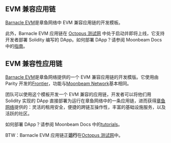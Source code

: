 ## EVM 兼容应用链

[Barnacle EVM](https://github.com/octopus-network/barnacle/tree/release-v0.9.13-evm)是章鱼网络中 EVM 兼容应用链的开发模板。



此外，Barnacle EVM 应用链在 [Octopus 测试网](https://testnet.oct.network/appchains) 中处于启动并即将上线，它支持开发者部署 Solidity 编写的 DApp。如何部署 DApp？请参阅 Moonbeam Docs 中的[指南](https://docs.moonbeam.network/builders/build/eth-api/)。

## EVM 兼容性应用链

[Barnacle EVM](https://github.com/octopus-network/barnacle/tree/release-v0.9.13-evm)是章鱼网络提供的一个 EVM 兼容应用链的开发模版。它使用由 Parity 开发的[Frontier](https://github.com/paritytech/frontier)，功能与[Moonbeam Network](https://moonbeam.network/)基本相同。

团队可以使用这个模板开发一个 EVM 兼容的应用链，开发者可以将他们用 Solidity 实现的 DApp 直接部署为运行在章鱼网络中的一条应用链，进而获得[章鱼网络](https://oct.network/)提供的：灵活的租用安全，便捷的跨链互操作性，丰富的基础设施服务，以及活跃的社区。

如何部署 DApp？请参阅 Moonbeam Docs 中的[tutorials](https://docs.moonbeam.network/builders/build/eth-api/)。

BTW：Barnacle EVM 应用链正**运行**在[Octopus 测试网](https://testnet.oct.network/appchains)中。